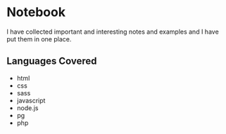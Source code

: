 # Notebook

I have collected important and interesting notes and examples and I have put them in one place.

## Languages Covered

- html
- css
- sass
- javascript
- node.js
- pg
- php

